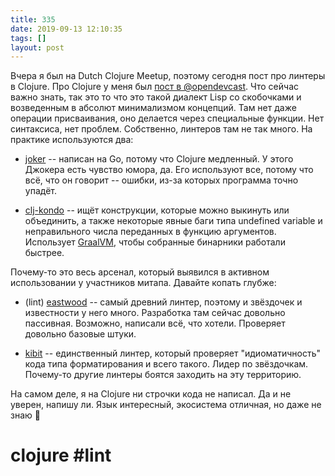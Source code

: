 ```yaml
---
title: 335
date: 2019-09-13 12:10:35
tags: []
layout: post
---
```


Вчера я был на Dutch Clojure Meetup, поэтому сегодня пост про линтеры в Clojure. Про Clojure у меня был [пост в @opendevcast](https://t.me/opendevcast/11). Что сейчас важно знать, так это то что это такой диалект Lisp со скобочками и возведенным в абсолют минимализмом концепций. Там нет даже операции присваивания, оно делается через специальные функции. Нет синтаксиса, нет проблем. Собственно, линтеров там не так много. На практике используются два:

+ [joker](https://github.com/candid82/joker) -- написан на Go, потому что Clojure медленный. У этого Джокера есть чувство юмора, да. Его используют все, потому что всё, что он говорит -- ошибки, из-за которых программа точно упадёт.

+ [clj-kondo](https://github.com/borkdude/clj-kondo) -- ищёт конструкции, которые можно выкинуть или объединить, а также некоторые явные баги типа undefined variable и неправильного числа переданных в функцию аргументов. Использует [GraalVM](https://www.graalvm.org/), чтобы собранные бинарники работали быстрее.

Почему-то это весь арсенал, который выявился в активном использовании у участников митапа. Давайте копать глубже:

+ (lint) [eastwood](https://github.com/jonase/eastwood) -- самый древний линтер, поэтому и звёздочек и известности у него много. Разработка там сейчас довольно пассивная. Возможно, написали всё, что хотели. Проверяет довольно базовые штуки.

+ [kibit](https://github.com/jonase/kibit) -- единственный линтер, который проверяет "идиоматичность" кода типа форматирования и всего такого. Лидер по звёздочкам. Почему-то другие линтеры боятся заходить на эту территорию.

На самом деле, я на Clojure ни строчки кода не написал. Да и не уверен, напишу ли. Язык интересный, экосистема отличная, но даже не знаю 🤔

# clojure #lint

